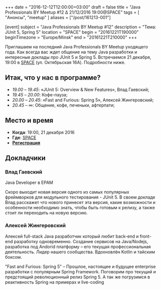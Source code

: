 +++
date = "2016-12-12T12:00:00+03:00"
draft = false
title = "Java Professionals BY Meetup #12 ∆ 21/12/2016 19:00@SPACE"
tags = [
    "Анонсы", "meetup"
]
aliases = ["/post/161213-001"]

[event]
subject = "Java Professionals BY Meetup #12"
description = "Тема: JUnit 5, Spring 5"
location = "SPACE"
begin = "20161221T190000"
beginTimezone = "Europe/Minsk"
end = "20161221T210000"
+++

Приглашаем на последний Java Professionals BY Meetup уходящего года. Как всегда вас ждет общение на тему Java разработки и интересные доклады про JUnit 5 и Spring 5. Встречаемся 21 декабря, 19:00 в [SPACE](http://eventspace.by) (ул. Октябрьская 16А).
Подробности ниже.

<!--more-->

## Итак, что у нас в программе?

* _19.00_ – _19.45_: «JUnit 5: Overview & New Features», Влад Гаевский;
* _19.45_ – _20.00_: Кофе-пауза;
* _20.00_ – _20.45_: «Fast and Furious: Spring 5», Алексей Жингеровский;
* _20.45_ – ∞: Общение, кофе, печеньки, афтерпати;

## Место и время

* **Когда**: 19:00, 21 декабря 2016
* **Где**: [SPACE](http://eventspace.by)
* **[Регистрация](https://docs.google.com/forms/d/e/1FAIpQLSduUYAsH67snDgznTxGxFxAYYEaQUwclWcD4NwOhBPvEBfaBw/viewform)**

## Докладчики

### Влад Гаевский

Java Developer в EPAM

Скоро выходит новая версия одного из самых популярных фреймворков для модульного тестирования - JUnit 5. В своем докладе Влад расскажет что нового принесет эта версия, какие возможности и особенности необходимо знать, чтобы быть готовым к релизу, а также стоит ли переходить на новую версию.

### Алексей Жингеровский

Алексей full-stack Java разработчик который любит back-end и front-end разработку одновременно. Создание сервисов на Java/Nodejs,
разработка под Andorid платформу – его текущая профессиональная деятельность.
Лидер нашего сообщества. Вдохновлён Kotlin и тайским боксом.

"Fast and Furious: Spring 5" – Прошлое, настоящее и будущее enterprise разработки с популярным Spring Framework. Поговорим про текущий и предстоящий революционный релиз Spring 5. А так же погрузимся в реактивность Spring на примерах и live-coding
